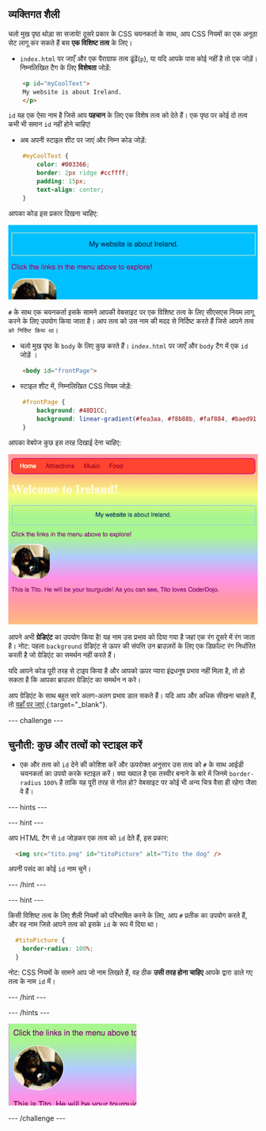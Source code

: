 ## व्यक्तिगत शैली

चलो मुख पृष्ठ थोड़ा सा सजाये! दूसरे प्रकार के CSS चयनकर्ता के साथ, आप CSS नियमों का एक अनूठा सेट लागू कर सकते हैं बस **एक विशिष्ट तत्व** के लिए।

+ `index.html` पर जाएँ और एक पैराग्राफ तत्व ढूंढें(`p`), या यदि आपके पास कोई नहीं है तो एक जोड़ें। निम्नलिखित टैग के लिए **विशेषता** जोड़ें:

```html
    <p id="myCoolText">
    My website is about Ireland.
    </p> 
```

`id` यह एक ऐसा नाम है जिसे आप **पहचान** के लिए एक विशेष तत्व को देते हैं। एक पृष्ठ पर कोई दो तत्व कभी भी समान `id` नहीं होने चाहिए!

+ अब अपनी स्टाइल शीट पर जाएं और निम्न कोड जोड़ें:

```css
    #myCoolText {
        color: #003366;
        border: 2px ridge #ccffff;
        padding: 15px;
        text-align: center;
    }
```

आपका कोड इस प्रकार दिखना चाहिए:

![एक अलग रंग और उसके चारों ओर एक सीमा के साथ पाठ](images/paragraphIdStyle.png)

`#` के साथ एक चयनकर्ता इसके सामने आपकी वेबसाइट पर एक विशिष्ट तत्व के लिए सीएसएस नियम लागू करने के लिए उपयोग किया जाता है। आप तत्व को उस नाम की मदद से निर्दिष्ट करते हैं जिसे आपने तत्व ` को निर्दिष्ट किया था `।

+ चलो मुख पृष्ठ के `body` के लिए कुछ करते हैं। `index.html` पर जाएँ और `body` टैग में एक `id` जोड़ें ।

```html
    <body id="frontPage">
```

+ स्टाइल शीट में, निम्नलिखित CSS नियम जोड़ें:

```css
    #frontPage {
        background: #48D1CC;
        background: linear-gradient(#fea3aa, #f8b88b, #faf884, #baed91, #baed91, #b2cefe, #f2a2e8, #fea3aa);
    }
```

आपका वेबपेज कुछ इस तरह दिखाई देना चाहिए:

![इंद्रधनुष ग्रैडिएंट पृष्ठभूमि](images/frontPageIdStyles.png)

आपने अभी **ग्रेडिएंट** का उपयोग किया है! यह नाम उस प्रभाव को दिया गया है जहां एक रंग दूसरे में रंग जाता है। नोट: पहला `background` ग्रेडिएंट से ऊपर की संपत्ति उन ब्राउज़रों के लिए एक डिफ़ॉल्ट रंग निर्धारित करती है जो ग्रेडिएंट का समर्थन नहीं करते हैं।

यदि आपने कोड पूरी तरह से टाइप किया है और आपको ऊपर प्यारा इंद्रधनुष प्रभाव नहीं मिला है, तो हो सकता है कि आपका ब्राउज़र ग्रेडिएंट का समर्थन न करे।

आप ग्रेडिएंट के साथ बहुत सारे अलग-अलग प्रभाव डाल सकते हैं। यदि आप और अधिक सीखना चाहते हैं, तो [ यहाँ पर जाएं ](http://dojo.soy/html2-css-gradients){:target="_blank"}.

\--- challenge \---

## चुनौती: कुछ और तत्वों को स्टाइल करें

+ एक और तत्व को `id` देने की कोशिश करें और ऊपरोक्त अनुसार उस तत्व को `#` के साथ आईडी चयनकर्ता का उपयो करके स्टाइल करें। क्या ख्याल है एक तस्वीर बनाने के बारे में जिनमे `border-radius` `100%` है ताकि यह पूरी तरह से गोल हो? वेबसाइट पर कोई भी अन्य चित्र वैसा ही रहेगा जैसा वे हैं। 

\--- hints \---

\--- hint \---

आप HTML टैग से `id` जोड़कर एक तत्व को `id` देते हैं, इस प्रकार:

```html
  <img src="tito.png" id="titoPicture" alt="Tito the dog" />        
```

अपनी पसंद का कोई `id` नाम चुनें।

\--- /hint \---

\--- hint \---

किसी विशिष्ट तत्व के लिए शैली नियमों को परिभाषित करने के लिए, आप `#` प्रतीक का उपयोग करते हैं, और वह नाम जिसे आपने तत्व को इसके `id` के रूप में दिया था।

```css
  #titoPicture {
    border-radius: 100%;
  }
```

नोट: CSS नियमों के सामने आप जो नाम लिखते हैं, वह ठीक **उसी तरह होना चाहिए** आपके द्वारा डाले गए तत्व के नाम `id` में।

\--- /hint \---

\--- /hints \---

![सफेद सीमा के साथ टीटो की एक गोल तस्वीर](images/titoPictureIdStyle.png)

\--- /challenge \---